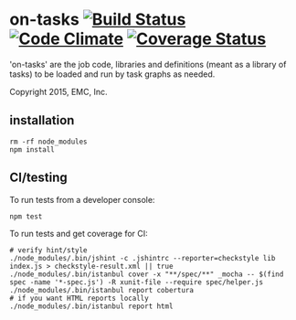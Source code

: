 

# on-tasks [![Build Status](https://travis-ci.org/RackHD/on-tasks.svg?branch=master)](https://travis-ci.org/RackHD/on-tasks) [![Code Climate](https://codeclimate.com/github/RackHD/on-tasks/badges/gpa.svg)](https://codeclimate.com/github/RackHD/on-tasks) [![Coverage Status](https://coveralls.io/repos/RackHD/on-tasks/badge.svg?branch=master&service=github)](https://coveralls.io/github/RackHD/on-tasks?branch=master)


'on-tasks' are the job code, libraries and definitions (meant as a library of tasks) to be loaded and run by task graphs as needed.

Copyright 2015, EMC, Inc.

## installation

    rm -rf node_modules
    npm install

## CI/testing

To run tests from a developer console:

    npm test

To run tests and get coverage for CI:

    # verify hint/style
    ./node_modules/.bin/jshint -c .jshintrc --reporter=checkstyle lib index.js > checkstyle-result.xml || true
    ./node_modules/.bin/istanbul cover -x "**/spec/**" _mocha -- $(find spec -name '*-spec.js') -R xunit-file --require spec/helper.js
    ./node_modules/.bin/istanbul report cobertura
    # if you want HTML reports locally
    ./node_modules/.bin/istanbul report html
